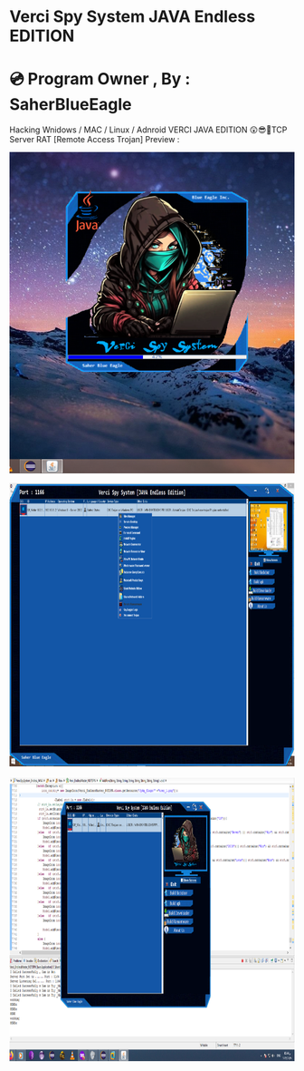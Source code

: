 # Verci Spy System JAVA Endless EDITION
# 💿 Program Owner , By : SaherBlueEagle
Hacking Wnidows / MAC / Linux / Adnroid VERCI JAVA EDITION
😲😎💪TCP Server RAT [Remote Access Trojan] Preview : 
<p align="center">
<img src="https://github.com/SaherBlueEagle/Verci_Spy_System_Endless_JAVA/blob/d95cfb44f9a661f9676e1df90680b016ff15ef25/verci%20java%20edition%20perview.png" > 

</p>
<p align="center">
<img src="https://github.com/SaherBlueEagle/Verci_Spy_System_Endless_JAVA/blob/93bf763ba368665b5b0786bf6c79f76adfa2d4e4/MAIN%20WINDOW%20PREV.png" width="600" height="500" >&nbsp &nbsp <img src="https://github.com/SaherBlueEagle/Verci_Spy_System_Endless_JAVA/blob/93bf763ba368665b5b0786bf6c79f76adfa2d4e4/MAIN%20WINDOW%20PREV2.png" width="600" height="500" >&nbsp &nbsp 
<br>
</p>
